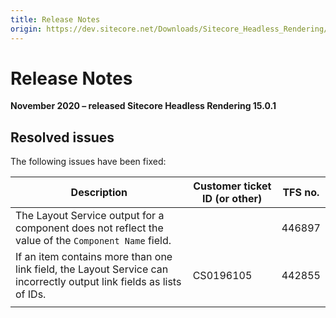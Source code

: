 ```yaml
---
title: Release Notes
origin: https://dev.sitecore.net/Downloads/Sitecore_Headless_Rendering/150/Sitecore_Headless_Rendering_1501/Release_Notes
---
```


# Release Notes

**November 2020 – released Sitecore Headless Rendering 15.0.1**

## Resolved issues

The following issues have been fixed:

 | Description | Customer ticket ID (or other) | TFS no. |
 | --- | --- | --- |
 | The Layout Service output for a component does not reflect the value of the `Component Name` field.​ |  | 446897 |
 | ​If an item contains more than one link field, the Layout Service can incorrectly output link fields as lists of IDs. | CS0196105 | 442855 |
 |  |  |  |